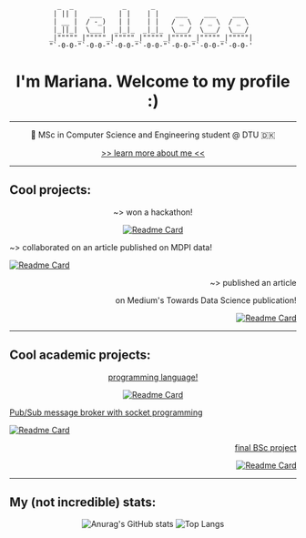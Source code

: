 <div align="middle" >


```
  _  _            _      _                         
 | || |   ___    | |    | |    ___    ___    ___   
 | __ |  / -_)   | |    | |   / _ \  / _ \  / _ \  
 |_||_|  \___|  _|_|_  _|_|_  \___/  \___/  \___/  
_|"""""_|"""""_|"""""_|"""""_|"""""_|"""""_|"""""| 
"`-0-0-"`-0-0-"`-0-0-"`-0-0-"`-0-0-"`-0-0-"`-0-0-' 
```


# I'm Mariana. Welcome to my profile :)

---
<!-- 🚂 Currently Software Engineer @ Siemens Mobility 💻 -->

📖 MSc in Computer Science and Engineering student @ DTU 🇩🇰

<a href="https://immarianaas.com/about-me" target="_blank"> >> learn more about me << </a>
</div>



---
## Cool projects:


<div align="middle">

~> won a hackathon!
          
[![Readme Card](https://github-readme-stats.vercel.app/api/pin/?username=immarianaas&repo=hackathon-smart-location&theme=omni&bg_color=00000000)](https://github.com/immarianaas/hackathon-smart-location)

</div>

<div align="left">

~> collaborated on an article published on MDPI data!

[![Readme Card](https://github-readme-stats.vercel.app/api/pin/?username=immarianaas&repo=home-comfort-dataset&theme=omni&bg_color=00000000)](https://github.com/immarianaas/home-comfort-dataset)

</div>

<div align="right">
~> published an article 

on Medium's Towards Data Science publication!

[![Readme Card](https://github-readme-stats.vercel.app/api/pin/?username=immarianaas&repo=cat-dog-breeds-classifier&theme=omni&bg_color=00000000)](https://github.com/immarianaas/cat-dog-breeds-classifier)

</div>

---
## Cool academic projects:

<div align="middle">

<u>programming language!</u>
          
[![Readme Card](https://github-readme-stats.vercel.app/api/pin/?username=immarianaas&repo=c-quiz-language&theme=omni&bg_color=00000000)](https://github.com/immarianaas/c-quiz-language)

</div>


<div align="left">

<u>Pub/Sub message broker with socket programming</u>

[![Readme Card](https://github-readme-stats.vercel.app/api/pin/?username=immarianaas&repo=cd-message-broker&theme=omni&bg_color=00000000)](https://github.com/immarianaas/cd-message-broker)

</div>

<div align="right">

<u>final BSc project</u>

[![Readme Card](https://github-readme-stats.vercel.app/api/pin/?username=Anth0nyPereira&repo=PI&theme=omni&bg_color=00000000)](https://github.com/Anth0nyPereira/PI)

</div>

---

## My (not incredible) stats:

<div align="middle">

![Anurag's GitHub stats](https://github-readme-stats.vercel.app/api?username=immarianaas&count_private=true&show_icons=true&theme=omni&bg_color=00000000)
![Top Langs](https://github-readme-stats.vercel.app/api/top-langs/?username=immarianaas&layout=compact&langs_count=8&count_private=true&theme=omni&bg_color=00000000)


</div>
